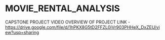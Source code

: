 # MOVIE_RENTAL_ANALYSIS
CAPSTONE PROJECT
VIDEO OVERVIEW OF PROJECT LINK - https://drive.google.com/file/d/1hPKX8G5tD2FFZL0iVr903PHHeX_DxZEU/view?usp=sharing
